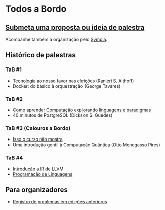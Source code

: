 # Todos a Bordo

## [Submeta uma proposta ou ideia de palestra](https://github.com/caravelahc/todos-a-bordo/issues/new/choose)

Acompanhe também a organização pelo [Sympla](https://www.sympla.com.br/caravela).

## Histórico de palestras

### TaB #1
- Tecnologia ao nosso favor nas eleições (Ranieri S. Althoff)
- Docker: do básico à orquestração (George Tavares)

### TaB #2
- [Como aprender Computação explorando linguagens e paradigmas](https://github.com/caravelahc/todos-a-bordo/issues/5)
- 40 minutos de PostgreSQL (Dickson S. Guedes)

### TaB #3 (Calouros a Bordo)
- [Isso o curso não mostra](https://github.com/caravelahc/todos-a-bordo/issues/8)
- Uma introdução gentil à Computação Quântica (Otto Menegasso Pires)

### TaB #4
- [Introdução a IR de LLVM](https://github.com/caravelahc/todos-a-bordo/issues/14)
- [Programação de Linguagens](https://github.com/caravelahc/todos-a-bordo/issues/12)

## Para organizadores

- [Registro de problemas em edições anteriores](./previous-mistakes.md)
